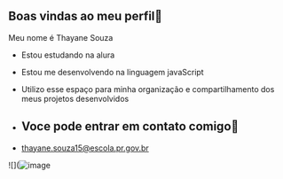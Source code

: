 ## Boas vindas ao meu perfil🍒

Meu nome é Thayane Souza

- Estou estudando na alura
- Estou me desenvolvendo na linguagem javaScript
- Utilizo esse espaço para minha organização e compartilhamento dos meus projetos desenvolvidos

- ## Voce pode entrar em contato comigo📧

- thayane.souza15@escola.pr.gov.br



![](![image](https://github.com/user-attachments/assets/b998e727-4226-4593-83a9-623215540baa)

